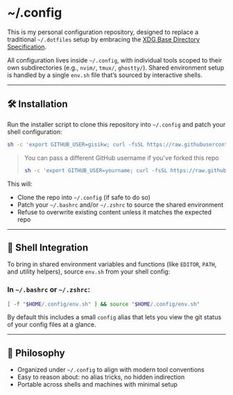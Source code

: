 # ~/.config

This is my personal configuration repository, designed to replace a traditional
`~/.dotfiles` setup by embracing the [XDG Base Directory
Specification](https://specifications.freedesktop.org/basedir-spec/basedir-spec-latest.html).

All configuration lives inside `~/.config`, with individual tools scoped to
their own subdirectories (e.g., `nvim/`, `tmux/`, `ghostty/`). Shared environment
setup is handled by a single `env.sh` file that’s sourced by interactive
shells.

---

## 🛠 Installation

Run the installer script to clone this repository into `~/.config` and patch your shell configuration:

```bash
sh -c 'export GITHUB_USER=gisikw; curl -fsSL https://raw.githubusercontent.com/$GITHUB_USER/config/main/install.sh | sh'
```

> You can pass a different GitHub username if you've forked this repo
>
> ```bash
> sh -c 'export GITHUB_USER=yourname; curl -fsSL https://raw.githubusercontent.com/$GITHUB_USER/config/main/install.sh | sh'
> ```

This will:

- Clone the repo into `~/.config` (if safe to do so)
- Patch your `~/.bashrc` and/or `~/.zshrc` to source the shared environment
- Refuse to overwrite existing content unless it matches the expected repo

---

## 🧩 Shell Integration

To bring in shared environment variables and functions (like `EDITOR`, `PATH`,
and utility helpers), source `env.sh` from your shell config:

### In `~/.bashrc` or `~/.zshrc`:

```bash
[ -f "$HOME/.config/env.sh" ] && source "$HOME/.config/env.sh"
```

By default this includes a small `config` alias that lets you view the git
status of your config files at a glance.

---

## 🧱 Philosophy

- Organized under `~/.config` to align with modern tool conventions
- Easy to reason about: no alias tricks, no hidden indirection
- Portable across shells and machines with minimal setup
